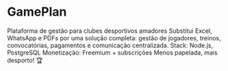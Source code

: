 # GamePlan
Plataforma de gestão para clubes desportivos amadores Substitui Excel, WhatsApp e PDFs por uma solução completa: gestão de jogadores, treinos, convocatórias, pagamentos e comunicação centralizada. Stack: Node.js, PostgreSQL Monetização: Freemium + subscrições Menos papelada, mais desporto! 🏆
